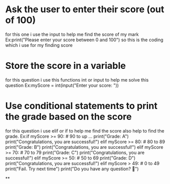 # Ask the user to enter their score (out of 100)
for this one i use the input to help me find the score of my mark
Ex:print("Please enter your score between 0 and 100")
so this is the coding which i use for my finding score

# Store the score in a variable
for this question i use this functions int or input to help me solve this question
Ex:myScore = int(input("Enter your score: "))

# Use conditional statements to print the grade based on the score
for this question i use elif or if to help me find the score also help to find the grade.
Ex:if myScore >= 90: # 90 to up ...
    print("Grade: A")
    print("Congratulations, you are successful!")
elif myScore >= 80:  # 80 to 89
    print("Grade: B")
    print("Congratulations, you are successful!")
elif myScore >= 70:  # 70 to 79
    print("Grade: C")
    print("Congratulations, you are successful!")
elif myScore >= 50:  # 50 to 69
    print("Grade: D")
    print("Congratulations, you are successful!")
elif myScore > 49:  # 0 to 49
    print("Fail. Try next time")
print("Do you have any question? 🤔")

**
